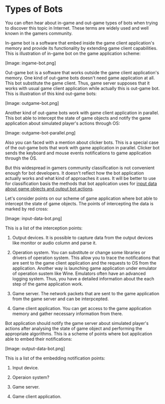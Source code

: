 # Types of Bots

You can often hear about in-game and out-game types of bots when trying to discover this topic in Internet. These terms are widely used and well known in the gamers community.

In-game bot is a software that embed inside the game client application's memory and provide its functionality by extending game client capabilities. This is illustration of in-game bot on the game application scheme:

[Image: ingame-bot.png]

Out-game bot is a software that works outside the game client application's memory. One kind of out-game bots doesn't need game application at all. This bot substitute the game client. Thus, game server supposes that it works with usual game client application while actually this is out-game bot. This is illustration of this kind out-game bots:

[Image: outgame-bot.png]

Another kind of out-game bots work with game client application in parallel. This bot able to intercept the state of game objects and notify the game application about simulated player's actions through OS:

[Image: outgame-bot-parallel.png]

Also you can faced with a mention about clicker bots. This is a special case of the out-game bots that work with game application in parallel. Clicker bot sends the keyboard and mouse events notifications to game application through the OS.

But this widespread in gamers community classification is not convenient enough for bot developers. It doesn't reflect how the bot application actually works and what kind of approaches it uses. It will be better to use for classification basis the methods that bot application uses for [input data about game objects and output bot actions](http://stackoverflow.com/questions/2741040/video-game-bots).

Let's consider points on our scheme of game application where bot able to intercept the state of game objects. The points of intercepting the data is marked by red cross:

[Image: input-data-bot.png]

This is a list of the interception points:

1. Output devices. It is possible to capture data from the output devices like monitor or audio column and parse it.

2. Operation system. You can substitute or change some libraries or drivers of operation system. This allow you to trace the notifications that are sent to the game client application and the requests to OS from the application. Another way is launching game application under emulator of operation sustem like Wine. Emulators often have an advanced logging system. Thus, you have a detailed information about the each step of the game application work.

3. Game server. The network packets that are sent to the game application from the game server and can be interpcepted.

4. Game client application. You can get access to the game application memory and gather necessary information from there.

Bot application should notify the game server about simulated player's actions after analysing the state of game object and performing the appropriate algorithms. This is a scheme of points where bot application able to embed their notifications:

[Image: output-data-bot.png]

This is a list of the embedding notification points:

1. Input device.

2. Operaion system?

3. Game server.

4. Game client application.
